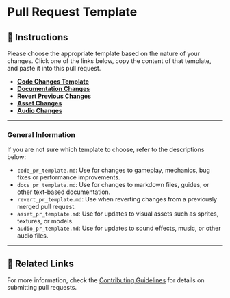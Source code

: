# Pull Request Template

## 📝 Instructions
Please choose the appropriate template based on the nature of your changes. Click one of the links below, copy the content of that template, and paste it into this pull request.

- **[Code Changes Template](https://github.com/ultimateownsz/PySeas/blob/main/.github/PULL_REQUEST_TEMPLATE/code_pr_template.md)**
- **[Documentation Changes](https://github.com/ultimateownsz/PySeas/blob/main/.github/PULL_REQUEST_TEMPLATE/docs_pr_template.md)**
- **[Revert Previous Changes](https://github.com/ultimateownsz/PySeas/blob/main/.github/PULL_REQUEST_TEMPLATE/revert_pr_template.md)**
- **[Asset Changes](https://github.com/ultimateownsz/PySeas/blob/main/.github/PULL_REQUEST_TEMPLATE/asset_pr_template.md)**
- **[Audio Changes](https://github.com/ultimateownsz/PySeas/blob/main/.github/PULL_REQUEST_TEMPLATE/audio_pr_template.md)**

---

### **General Information**

If you are not sure which template to choose, refer to the descriptions below:

- `code_pr_template.md`: Use for changes to gameplay, mechanics, bug fixes or performance improvements.
- `docs_pr_template.md`: Use for changes to markdown files, guides, or other text-based documentation.
- `revert_pr_template.md`: Use when reverting changes from a previously merged pull request.
- `asset_pr_template.md`: Use for updates to visual assets such as sprites, textures, or models.
- `audio_pr_template.md`: Use for updates to sound effects, music, or other audio files.

---

## 🔗 Related Links
For more information, check the [Contributing Guidelines](/CONTRIBUTING.md) for details on submitting pull requests.